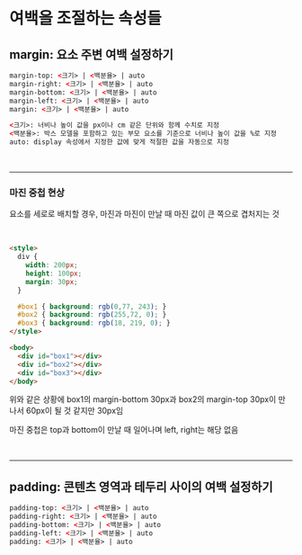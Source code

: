 # 여백을 조절하는 속성들

## margin: 요소 주변 여백 설정하기

```html
margin-top: <크기> | <백분율> | auto
margin-right: <크기> | <백분율> | auto
margin-bottom: <크기> | <백분율> | auto
margin-left: <크기> | <백분율> | auto
margin: <크기> | <백분율> | auto

<크기>: 너비나 높이 값을 px이나 cm 같은 단위와 함께 수치로 지정
<백분율>: 박스 모델을 포함하고 있는 부모 요소를 기준으로 너비나 높이 값을 %로 지정
auto: display 속성에서 지정한 값에 맞게 적절한 값을 자동으로 지정
```

<br><hr>

### 마진 중첩 현상

요소를 세로로 배치할 경우, 마진과 마진이 만날 때 마진 값이 큰 쪽으로 겹처지는 것

<br>

```html
<style>
  div {
    width: 200px;
    height: 100px;
    margin: 30px;
  }

  #box1 { background: rgb(0,77, 243); }
  #box2 { background: rgb(255,72, 0); }
  #box3 { background: rgb(18, 219, 0); }
</style>

<body>
  <div id="box1"></div>
  <div id="box2"></div>
  <div id="box3"></div>
</body>
```

위와 같은 상황에 box1의 margin-bottom 30px과 box2의 margin-top 30px이 만나서 60px이 될 것 같지만 30px임

마진 중첩은 top과 bottom이 만날 때 일어나며 left, right는 해당 없음

<br><hr>

## padding: 콘텐츠 영역과 테두리 사이의 여백 설정하기

```html
padding-top: <크기> | <백분율> | auto
padding-right: <크기> | <백분율> | auto
padding-bottom: <크기> | <백분율> | auto
padding-left: <크기> | <백분율> | auto
padding: <크기> | <백분율> | auto
```